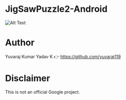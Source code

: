 # JigSawPuzzle2-Android

![Alt Text](https://github.com/yuvaraj119/JigSawPuzzle2-Android/blob/master/G_20170802_1141099.gif)






# Author
Yuvaraj Kumar Yadav K :point_right: https://github.com/yuvaraj119

# Disclaimer
This is not an official Google project.
